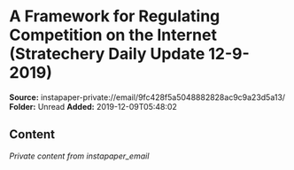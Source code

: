 # A Framework for Regulating Competition on the Internet (Stratechery Daily Update 12-9-2019)

**Source:** instapaper-private://email/9fc428f5a5048882828ac9c9a23d5a13/
**Folder:** Unread
**Added:** 2019-12-09T05:48:02




## Content
*Private content from instapaper_email*
